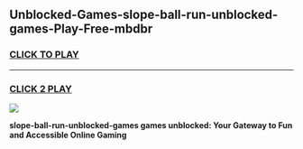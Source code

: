 
## Unblocked-Games-slope-ball-run-unblocked-games-Play-Free-mbdbr
<h3>
<a href="https://premium76.site?title=slope-ball-run-unblocked-games&ref=10A">CLICK TO PLAY</a></h3>
<hr>

<h3>
<a href="https://premium76.site?title=slope-ball-run-unblocked-games&ref=10A">CLICK 2 PLAY</a>
  
</h3>

<a href="https://premium76.site?title=slope-ball-run-unblocked-games&ref=10A"><img src="https://clearcache.store/games.png"></a>


**slope-ball-run-unblocked-games games unblocked: Your Gateway to Fun and Accessible Online Gaming**
